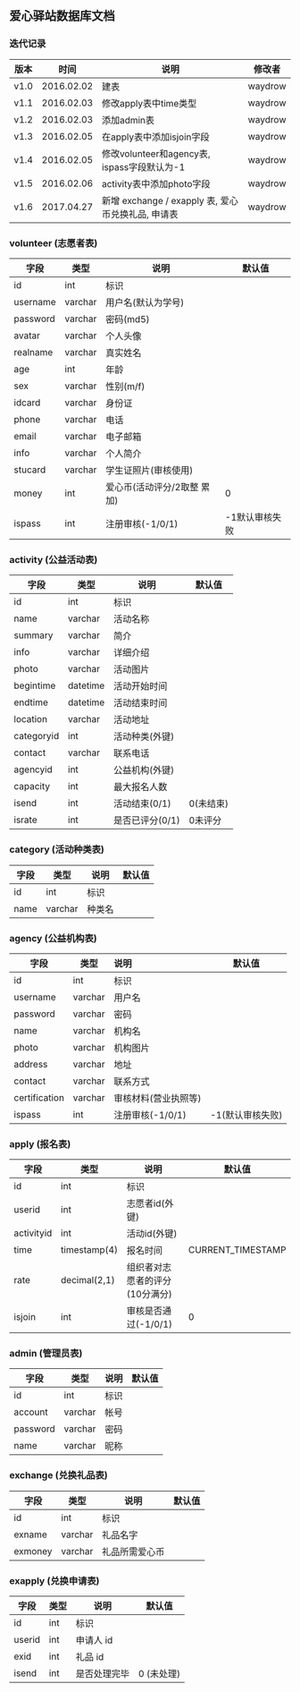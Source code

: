 ## 爱心驿站数据库文档

### 迭代记录

| 版本   | 时间         | 说明                                    | 修改者     |
| ---- | ---------- | ------------------------------------- | ------- |
| v1.0 | 2016.02.02 | 建表                                    | waydrow |
| v1.1 | 2016.02.03 | 修改apply表中time类型                       | waydrow |
| v1.2 | 2016.02.03 | 添加admin表                              | waydrow |
| v1.3 | 2016.02.05 | 在apply表中添加isjoin字段                    | waydrow |
| v1.4 | 2016.02.05 | 修改volunteer和agency表, ispass字段默认为-1    | waydrow |
| v1.5 | 2016.02.06 | activity表中添加photo字段                   | waydrow |
| v1.6 | 2017.04.27 | 新增 exchange / exapply 表, 爱心币兑换礼品, 申请表 | waydrow |

### volunteer (志愿者表)

| 字段       | 类型      | 说明               | 默认值      |
| -------- | ------- | ---------------- | -------- |
| id       | int     | 标识               |          |
| username | varchar | 用户名(默认为学号)       |          |
| password | varchar | 密码(md5)          |          |
| avatar   | varchar | 个人头像             |          |
| realname | varchar | 真实姓名             |          |
| age      | int     | 年龄               |          |
| sex      | varchar | 性别(m/f)          |          |
| idcard   | varchar | 身份证              |          |
| phone    | varchar | 电话               |          |
| email    | varchar | 电子邮箱             |          |
| info     | varchar | 个人简介             |          |
| stucard  | varchar | 学生证照片(审核使用)      |          |
| money    | int     | 爱心币(活动评分/2取整 累加) | 0        |
| ispass   | int     | 注册审核(-1/0/1)     | -1默认审核失败 |

### activity (公益活动表)

| 字段         | 类型       | 说明         | 默认值    |
| ---------- | -------- | ---------- | ------ |
| id         | int      | 标识         |        |
| name       | varchar  | 活动名称       |        |
| summary    | varchar  | 简介         |        |
| info       | varchar  | 详细介绍       |        |
| photo      | varchar  | 活动图片       |        |
| begintime  | datetime | 活动开始时间     |        |
| endtime    | datetime | 活动结束时间     |        |
| location   | varchar  | 活动地址       |        |
| categoryid | int      | 活动种类(外键)   |        |
| contact    | varchar  | 联系电话       |        |
| agencyid   | int      | 公益机构(外键)   |        |
| capacity   | int      | 最大报名人数     |        |
| isend      | int      | 活动结束(0/1)  | 0(未结束) |
| israte     | int      | 是否已评分(0/1) | 0未评分   |

### category (活动种类表)

| 字段   | 类型      | 说明   | 默认值  |
| ---- | ------- | ---- | ---- |
| id   | int     | 标识   |      |
| name | varchar | 种类名  |      |

### agency (公益机构表)

| 字段            | 类型      | 说明           | 默认值        |
| ------------- | ------- | :----------- | ---------- |
| id            | int     | 标识           |            |
| username      | varchar | 用户名          |            |
| password      | varchar | 密码           |            |
| name          | varchar | 机构名          |            |
| photo         | varchar | 机构图片         |            |
| address       | varchar | 地址           |            |
| contact       | varchar | 联系方式         |            |
| certification | varchar | 审核材料(营业执照等)  |            |
| ispass        | int     | 注册审核(-1/0/1) | -1(默认审核失败) |

### apply (报名表)

| 字段         | 类型           | 说明                | 默认值               |
| ---------- | ------------ | ----------------- | ----------------- |
| id         | int          | 标识                |                   |
| userid     | int          | 志愿者id(外键)         |                   |
| activityid | int          | 活动id(外键)          |                   |
| time       | timestamp(4) | 报名时间              | CURRENT_TIMESTAMP |
| rate       | decimal(2,1) | 组织者对志愿者的评分(10分满分) |                   |
| isjoin     | int          | 审核是否通过(-1/0/1)    | 0                 |

### admin (管理员表)

| 字段       | 类型      | 说明   | 默认值  |
| -------- | ------- | ---- | ---- |
| id       | int     | 标识   |      |
| account  | varchar | 帐号   |      |
| password | varchar | 密码   |      |
| name     | varchar | 昵称   |      |

### exchange (兑换礼品表)

| 字段      | 类型      | 说明      | 默认值  |
| ------- | ------- | ------- | ---- |
| id      | int     | 标识      |      |
| exname  | varchar | 礼品名字    |      |
| exmoney | varchar | 礼品所需爱心币 |      |

### exapply (兑换申请表)

| 字段     | 类型   | 说明     | 默认值     |
| ------ | ---- | ------ | ------- |
| id     | int  | 标识     |         |
| userid | int  | 申请人 id |         |
| exid   | int  | 礼品 id  |         |
| isend  | int  | 是否处理完毕 | 0 (未处理) |
